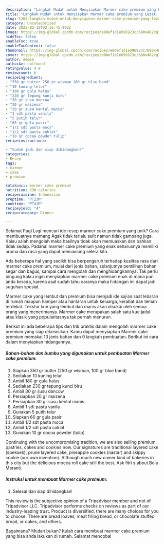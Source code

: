```yaml
---
description: "Langkah Mudah untuk Menyiapkan Marmer cake premium yang Lezat, Lezat"
title: "Langkah Mudah untuk Menyiapkan Marmer cake premium yang Lezat, Lezat"
slug: 1262-langkah-mudah-untuk-menyiapkan-marmer-cake-premium-yang-lezat-lezat
category: Uncategorized
date: 2023-03-12T02:36:45.992Z
image: https://img-global.cpcdn.com/recipes/e80ef1d1e096923c/680x482cq70/marmer-cake-premium-foto-resep-utama.jpg
hideToc: false
enableToc: true
enableTocContent: false
thumbnail: https://img-global.cpcdn.com/recipes/e80ef1d1e096923c/680x482cq70/marmer-cake-premium-foto-resep-utama.jpg
cover: https://img-global.cpcdn.com/recipes/e80ef1d1e096923c/680x482cq70/marmer-cake-premium-foto-resep-utama.jpg
author: Admin
authorAv: notfound
ratingvalue: 4.9
reviewcount: 6
recipeingredient:
- "350 gr butter 250 gr wisman 100 gr blue band"
- "10 kuning telur"
- "180 gr gula halus"
- "230 gr tepung kunci biru"
- "30 gr susu dancow"
- "20 gr maizena"
- "30 gr susu kental manis"
- "1 sdt pasta vanila"
- "5 putih telur"
- "60 gr gula pasir"
- "1/2 sdt pasta moca"
- "1/2 sdt pasta coklat"
- "10 gr cocoa powder tulip"
recipeinstructions:

- "Sudah jadi dan siap dihidangkan!"
categories:
- Resep
tags:
- marmer
- cake
- premium

katakunci: marmer cake premium 
nutrition: 230 calories
recipecuisine: Indonesian
preptime: "PT23M"
cooktime: "PT41M"
recipeyield: "4"
recipecategory: Dinner

---
```



Selamat Pagi Lagi mencari ide resep marmer cake premium yang unik? Cara membuatnya memang Agak tidak terlalu sulit namun tidak gampang juga. Kalau salah mengolah maka hasilnya tidak akan memuaskan dan bahkan tidak sedap. Padahal marmer cake premium yang enak seharusnya memiliki aroma dan rasa yang dapat memancing selera kita.


Ada beberapa hal yang sedikit bisa berpengaruh terhadap kualitas rasa dari marmer cake premium, mulai dari jenis bahan, selanjutnya pemilihan bahan segar dan bagus, sampai cara mengolah dan menghidangkannya. Tak perlu bingung kalau ingin menyiapkan marmer cake premium enak di mana pun anda berada, karena asal sudah tahu caranya maka hidangan ini dapat jadi suguhan spesial.

Marmer cake yang lembut dan premium bisa menjadi ide sajian saat lebaran di rumah maupun hamper atau hantaran untuk keluarga, kerabat dan teman terdekat. Tekstur kue yang lembut dan manis akan disukai oleh semua orang yang menerimanya. Marmer cake merupakan salah satu kue jadul atau klasik yang popularitasnya tak pernah menurun.


Berikut ini ada beberapa tips dan trik praktis dalam mengolah marmer cake premium yang siap dikreasikan. Kamu dapat menyiapkan Marmer cake premium memakai 13 jenis bahan dan 0 langkah pembuatan. Berikut ini cara dalam menyiapkan hidangannya.

<!--inarticleads1-->

##### Bahan-bahan dan bumbu yang digunakan untuk pembuatan Marmer cake premium:

1. Siapkan 350 gr butter (250 gr wisman, 100 gr blue band)
1. Sediakan 10 kuning telur
1. Ambil 180 gr gula halus
1. Sediakan 230 gr tepung kunci biru
1. Ambil 30 gr susu dancow
1. Persiapkan 20 gr maizena
1. Persiapkan 30 gr susu kental manis
1. Ambil 1 sdt pasta vanila
1. Gunakan 5 putih telur
1. Siapkan 60 gr gula pasir
1. Ambil 1/2 sdt pasta moca
1. Ambil 1/2 sdt pasta coklat
1. Gunakan 10 gr cocoa powder (tulip)


Continuing with the uncompromising tradition, we are also selling premium pastries, cakes and cookies now. Our signatures are traditional layered cake (spekoek), prune layered cake, pineapple cookies (nastar) and skippy cookie (our own invention). Although much new comer kind of bakeries in this city but the delicious mocca roll cake still the best. Ask fitri s about Bolu Meranti. 

<!--inarticleads2-->

##### Instruksi untuk membuat Marmer cake premium:


1. Selesai dan siap dihidangkan!

This review is the subjective opinion of a Tripadvisor member and not of Tripadvisor LLC. Tripadvisor performs checks on reviews as part of our industry-leading trust. Product is diversified, there are many choices for you to choose. There are bread loaves, meat filling bread, or chocolate stuffed bread, or cakes, and others. 

Bagaimana? Mudah bukan? Itulah cara membuat marmer cake premium yang bisa anda lakukan di rumah. Selamat mencoba!
